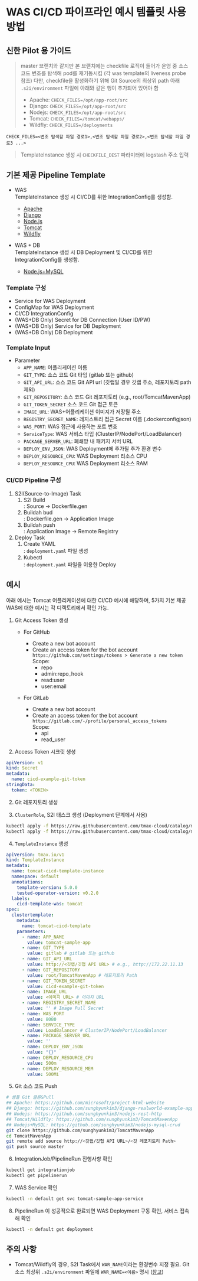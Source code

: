 # WAS CI/CD 파이프라인 예시 템플릿 사용 방법

## 신한 Pilot 용 가이드
> master 브랜치와 같지만 본 브랜치에는 checkfile 로직이 들어가 운영 중 소스코드 변조를 탐색해 pod를 재기동시킴 (각 was template의 liveness probe 참조)
> 다만, checkfile을 활성화하기 위해 Git Source의 최상위 path 아래 `.s2i/environment` 파일에 아래와 같은 행이 추가되어 있어야 함
> - Apache:  `CHECK_FILES=/opt/app-root/src`
> - Django:  `CHECK_FILES=/opt/app-root/src`
> - Nodejs:  `CHECK_FILES=/opt/app-root/src`
> - Tomcat:  `CHECK_FILES=/tomcat/webapps/`
> - Wildfly: `CHECK_FILES=/deployments`
```
CHECK_FILES=<변조 탐색할 파일 경로1>,<변조 탐색할 파일 경로2>,<변조 탐색할 파일 경로3 ...>
```

> TemplateInstance 생성 시 `CHECKFILE_DEST` 파라미터에 logstash 주소 입력

## 기본 제공 Pipeline Template
* WAS  
  TemplateInstance 생성 시 CI/CD를 위한 IntegrationConfig를 생성함.
    * [Apache](./apache/apache-template.yaml)
    * [Django](./django/django-template.yaml)
    * [Node.js](./nodejs/nodejs-template.yaml)
    * [Tomcat](./tomcat/tomcat-template.yaml)
    * [Wildfly](./wildfly/wildfly-template.yaml)

* WAS + DB  
  TemplateInstance 생성 시 DB Deployment 및 CI/CD를 위한 IntegrationConfig를 생성함.
    * [Node.js+MySQL](../was-db/nodejs-mysql-template.yaml)

### Template 구성
* Service for WAS Deployment
* ConfigMap for WAS Deployment
* CI/CD IntegrationConfig
* (WAS+DB Only) Secret for DB Connection (User ID/PW)
* (WAS+DB Only) Service for DB Deployment
* (WAS+DB Only) DB Deployment

### Template Input
* Parameter
    * `APP_NAME`: 어플리케이션 이름
    * `GIT_TYPE`: 소스 코드 Git 타입 (gitlab 또는 github)
    * `GIT_API_URL`: 소스 코드 Git API url (깃랩일 경우 깃랩 주소, 레포지토리 path 제외)
    * `GIT_REPOSITORY`: 소스 코드 Git 레포지토리 (e.g., root/TomcatMavenApp)
    * `GIT_TOKEN_SECRET` 소스 코드 Git 접근 토큰
    * `IMAGE_URL`: WAS+어플리케이션 이미지가 저장될 주소
    * `REGISTRY_SECRET_NAME`: 레지스트리 접근 Secret 이름 (.dockerconfigjson)
    * `WAS_PORT`: WAS 접근에 사용하는 포트 번호
    * `ServiceType`: WAS 서비스 타입 (ClusterIP/NodePort/LoadBalancer)
    * `PACKAGE_SERVER_URL`: 폐쇄망 내 패키지 서버 URL
    * `DEPLOY_ENV_JSON`: WAS Deployment에 추가될 추가 환경 변수
    * `DEPLOY_RESOURCE_CPU`: WAS Deployment 리소스 CPU
    * `DEPLOY_RESOURCE_CPU`: WAS Deployment 리소스 RAM

### CI/CD Pipeline 구성
1. S2I(Source-to-Image) Task
    1. S2I Build  
       : Source &rightarrow; Dockerfile.gen
    2. Buildah bud  
       : Dockerfile.gen &rightarrow; Application Image
    3. Buildah push  
       : Application Image &rightarrow; Remote Registry
2. Deploy Task
    1. Create YAML  
       : `deployment.yaml` 파일 생성
    2. Kubectl  
       : `deployment.yaml` 파일을 이용한 Deploy

## 예시
아래 예시는 Tomcat 어플리케이션에 대한 CI/CD 예시에 해당하며, 5가지 기본 제공 WAS에 대한 예시는 각 디렉토리에서 확인 가능.

1. Git Access Token 생성
    - For GitHub
        - Create a new bot account
        - Create an access token for the bot account  
          `https://github.com/settings/tokens > Generate a new token`  
          Scope:
            * repo
            * admin:repo_hook
            * read:user
            * user:email
    
    - For GitLab
        - Create a new bot account
        - Create an access token for the bot account
          `https://gitlab.com/-/profile/personal_access_tokens`  
          Scope:
            * api
            * read_user

2. Access Token 시크릿 생성
```yaml
apiVersion: v1
kind: Secret
metadata:
  name: cicd-example-git-token
stringData:
  token: <TOKEN>
```

2. Git 레포지토리 생성

3. `ClusterRole`, S2I 태스크 생성 (Deployment 단계에서 사용)
```bash
kubectl apply -f https://raw.githubusercontent.com/tmax-cloud/catalog/master/was/_common/clusterrole.yaml
kubectl apply -f https://raw.githubusercontent.com/tmax-cloud/catalog/master/was/_common/task-s2i.yaml
```

4. `TemplateInstance` 생성
```yaml
apiVersion: tmax.io/v1
kind: TemplateInstance
metadata:
  name: tomcat-cicd-template-instance
  namespace: default
  annotations:
    template-version: 5.0.0
    tested-operator-version: v0.2.0
  labels:
    cicd-template-was: tomcat
spec:
  clustertemplate:
    metadata:
      name: tomcat-cicd-template
    parameters:
      - name: APP_NAME
        value: tomcat-sample-app
      - name: GIT_TYPE
        value: gitlab # gitlab 또는 github
      - name: GIT_API_URL
        value: http://<깃랩/깃헙 API URL> # e.g., http://172.22.11.13
      - name: GIT_REPOSITORY
        value: root/TomcatMavenApp # 레포지토리 Path
      - name: GIT_TOKEN_SECRET
        value: cicd-example-git-token
      - name: IMAGE_URL
        value: <이미지 URL> # 이미지 URL
      - name: REGISTRY_SECRET_NAME
        value: '' # Image Pull Secret
      - name: WAS_PORT
        value: 8080
      - name: SERVICE_TYPE
        value: LoadBalancer # ClusterIP/NodePort/LoadBalancer
      - name: PACKAGE_SERVER_URL
        value: ''
      - name: DEPLOY_ENV_JSON
        value: "{}"
      - name: DEPLOY_RESOURCE_CPU
        value: 500m
      - name: DEPLOY_RESOURCE_MEM
        value: 500Mi

```

5. Git 소스 코드 Push
```bash
# 샘플 Git 클론&Pull
## Apache: https://github.com/microsoft/project-html-website
## Django: https://github.com/sunghyunkim3/django-realworld-example-app
## Nodejs: https://github.com/sunghyunkim3/nodejs-rest-http
## Tomcat/Wildfly: https://github.com/sunghyunkim3/TomcatMavenApp
## Nodejs+MySQL: https://github.com/sunghyunkim3/nodejs-mysql-crud
git clone https://github.com/sunghyunkim3/TomcatMavenApp
cd TomcatMavenApp
git remote add source http://<깃랩/깃헙 API URL>/<깃 레포지토리 Path>
git push source master
```

6. IntegrationJob/PipelineRun 진행사항 확인
```bash
kubectl get integrationjob
kubectl get pipelinerun
```

7. WAS Service 확인
```bash
kubectl -n default get svc tomcat-sample-app-service
```

8. PipelineRun 이 성공적으로 완료되면 WAS Deployment 구동 확인, 서비스 접속해 확인
```bash
kubectl -n default get deployment 
```

## 주의 사항
* Tomcat/Wildfly의 경우, S2I Task에서 `WAR_NAME`이라는 환경변수 지정 필요.
  Git 소스 최상위 `.s2i/environment` 파일에 `WAR_NAME=<이름>` 명시 ([참고](https://github.com/openshift/source-to-image#build-workflow))
